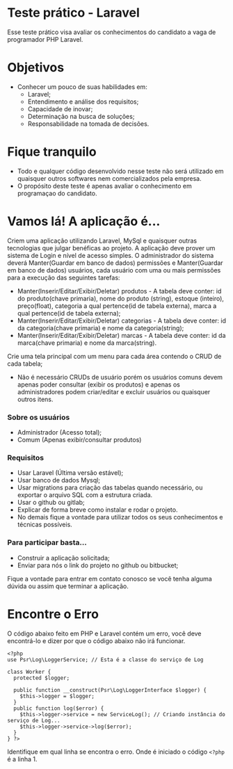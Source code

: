 # Teste prático - Laravel

Esse teste prático visa avaliar os conhecimentos do candidato a vaga de programador PHP Laravel.

# Objetivos
  - Conhecer um pouco de suas habilidades em:
    - Laravel;
    - Entendimento e análise dos requisitos;
    - Capacidade de inovar;
    - Determinação na busca de soluções;
    - Responsabilidade na tomada de decisões.

# Fique tranquilo
  - Todo e qualquer código desenvolvido nesse teste não será utilizado em quaisquer outros softwares nem comercializados pela empresa.
  - O propósito deste teste é apenas avaliar o conhecimento em programaçao do candidato.

# Vamos lá! A aplicação é...
Criem uma aplicação utilizando Laravel, MySql e quaisquer outras tecnologias que julgar benéficas ao projeto.
A aplicação deve prover um sistema de Login e nível de acesso simples.
O administrador do sistema deverá Manter(Guardar em banco de dados) permissões e Manter(Guardar em banco de dados) usuários, cada usuário com uma ou mais permissões para a execução das seguintes tarefas:
 - Manter(Inserir/Editar/Exibir/Deletar) produtos - A tabela deve conter: id do produto(chave primaria), nome do produto (string), estoque (inteiro), preço(float), categoria a qual pertence(id de tabela externa), marca a qual pertence(id de tabela externa);
 - Manter(Inserir/Editar/Exibir/Deletar) categorias - A tabela deve conter: id da categoria(chave primaria) e nome da categoria(string);
 - Manter(Inserir/Editar/Exibir/Deletar) marcas - A tabela deve conter: id da marca(chave primaria) e nome da marca(string).
	
Crie uma tela principal com um menu para cada área contendo o CRUD de cada tabela;
- Não é necessário CRUDs de usuário porém os usuários comuns devem apenas poder consultar (exibir os produtos) e apenas os administradores podem criar/editar e excluir usuários ou quaisquer outros itens.

### Sobre os usuários
- Administrador (Acesso total);
- Comum (Apenas exibir/consultar produtos)

### Requisitos
- Usar Laravel (Última versão estável);
- Usar banco de dados Mysql;
- Usar migrations para criação das tabelas quando necessário, ou exportar o arquivo SQL com a estrutura criada.
- Usar o github ou gitlab;
- Explicar de forma breve como instalar e rodar o projeto.
- No demais fique a vontade para utilizar todos os seus conhecimentos e técnicas possíveis.

### Para participar basta...
- Construir a aplicação solicitada;
- Enviar para nós o link do projeto no github ou bitbucket;

Fique a vontade para entrar em contato conosco se você tenha alguma dúvida ou assim que terminar a aplicação.

# Encontre o Erro

O código abaixo feito em PHP e Laravel contém um erro, você deve encontrá-lo e dizer por que o código abaixo não irá funcionar.

    <?php
    use Psr\Log\LoggerService; // Esta é a classe do serviço de Log

    class Worker {
      protected $logger;
     
      public function __construct(Psr\Log\LoggerInterface $logger) {
        $this->logger = $logger;
      }
      public function log($error) {
        $this->logger->service = new ServiceLog(); // Criando instância do serviço de Log...
        $this->logger->service->log($error);
      }
    } ?>
    
Identifique em qual linha se encontra o erro. Onde é iniciado o código `<?php` é a linha 1.
